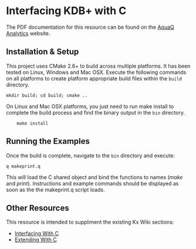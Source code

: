 # Interfacing KDB+ with C

The PDF documentation for this resource can be found on the [AquaQ Analytics][aquaqresources]
website.

Installation & Setup
--------------------

This project uses CMake 2.6+ to build across multiple platforms. It has been tested on Linux,
Windows and Mac OSX. Execute the following commands on all platforms to create platform
appropriate build files within the `build` directory.

    mkdir build; cd build; cmake ..

On Linux and Mac OSX platforms, you just need to run make install to complete the build process
and find the binary output in the `bin` directory.

        make install

Running the Examples
--------------------

Once the build is complete, navigate to the `bin` directory and execute:

    q makeprint.q

This will load the C shared object and bind the functions to names (*make* and *print*). Instructions
and example commands should be displayed as soon as the the makeprint.q script loads.

Other Resources
---------------

This resource is intended to suppliment the existing Kx Wiki sections:

* [Interfacing With C][kxwikiinterface]
* [Extending With C][kxwikiextend]

[aquaqwebsite]: http://www.aquaq.co.uk  "AquaQ Analytics Website"
[aquaqresources]: http://www.aquaq.co.uk/resources "AquaQ Analytics Website Resources"
[kxwikiinterface]: http://code.kx.com/wiki/Cookbook/InterfacingWithC "Kx Wiki Interfacing with C"
[kxwikiextend]: http://code.kx.com/wiki/Cookbook/ExtendingWithC "Kx Wiki Extending with C"